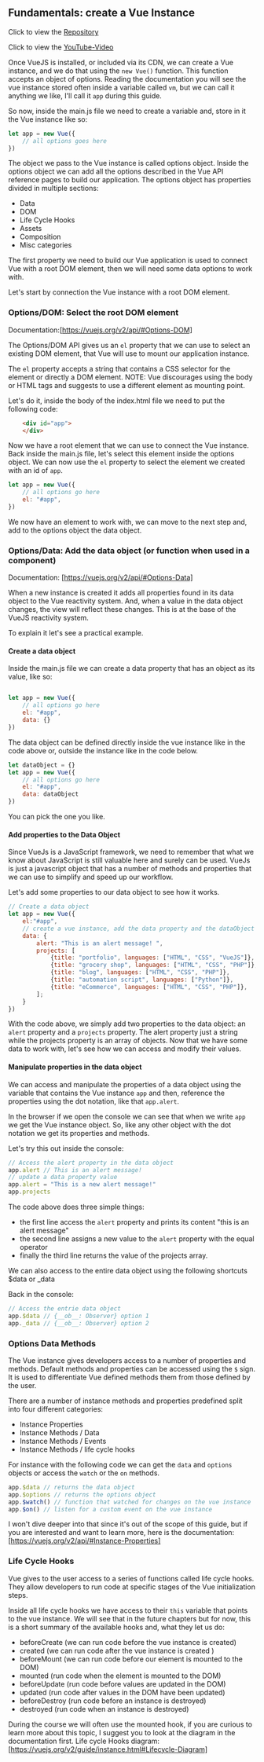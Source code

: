 ## Fundamentals: create a Vue Instance
Click to view the [Repository](https://bitbucket.org/fbhood/how-to-vuejs/src/master/2-create-vue-instance/)

Click to view the [YouTube-Video](https://youtu.be/gBJaL7Jqh4w)

Once VueJS is installed, or included via its CDN, we can create a Vue instance, and we do that 
using the `new Vue()` function. This function accepts an object of options.
Reading the documentation you will see the vue instance stored often inside a variable called `vm`,
but we can call it anything we like, I'll call it `app` during this guide.

So now, inside the main.js file we need to create a variable and, store in it the Vue instance like so:
```js
let app = new Vue({
    // all options goes here
})
```
The object we pass to the Vue instance is called options object.
Inside the options object we can add all the options described in the Vue API reference pages to build our application. The options object has properties divided in multiple sections: 
- Data 
- DOM 
- Life Cycle Hooks 
- Assets
- Composition 
- Misc categories 

The first property we need to build our Vue application is used to connect Vue with a root DOM element, then we will need some data options to work with.

Let's start by connection the Vue instance with a root DOM element.

### Options/DOM: Select the root DOM element
Documentation:[https://vuejs.org/v2/api/#Options-DOM]

The Options/DOM API gives us an `el` property that we can use to select an existing DOM element, that Vue will use to mount our application instance. 

The `el` property accepts a string that contains a CSS selector for the element or directly a DOM element.
NOTE: Vue discourages using the body or HTML tags and suggests to use a different element as mounting point.

Let's do it, inside the body of the index.html file we need to put the following code:

```html
    <div id="app">
    </div> 
```
Now we have a root element that we can use to connect the Vue instance.
Back inside the main.js file, let's select this element inside the options object. 
We can now use the `el` property to select the element we created with an id of `app`.

```js
let app = new Vue({
    // all options go here
    el: "#app",
})
```

We now have an element to work with, we can move to the next step and, add to the options object the data object.


### Options/Data: Add the data object (or function when used in a component)
Documentation: [https://vuejs.org/v2/api/#Options-Data]

When a new instance is created it adds all properties found in its data object to the Vue reactivity system. And, when a value in the data object changes, the view will reflect these changes. 
This is at the base of the VueJS reactivity system. 

To explain it let's see a practical example.

#### Create a data object
Inside the main.js file we can create a data property that has an object as its value, like so:
```js

let app = new Vue({
    // all options go here
    el: "#app",
    data: {}
})
```
The data object can be defined directly inside the vue instance like in the code above or, outside the instance like in the code below. 

```js
let dataObject = {}
let app = new Vue({
    // all options go here
    el: "#app",
    data: dataObject
})
```

You can pick the one you like.
#### Add properties to the Data Object
Since VueJs is a JavaScript framework, we need to remember that what we know about JavaScript is still 
valuable here and surely can be used. 
VueJs is just a javascript object that has a number of methods and properties that we can use to simplify 
and speed up our workflow.

Let's add some properties to our data object to see how it works.
```js
// Create a data object
let app = new Vue({
    el:"#app",
    // create a vue instance, add the data property and the dataObject created
    data: {
        alert: "This is an alert message! ",
        projects: [
            {title: "portfolio", languages: ["HTML", "CSS", "VueJS"]},
            {title: "grocery shop", languages: ["HTML", "CSS", "PHP"]},
            {title: "blog", languages: ["HTML", "CSS", "PHP"]},
            {title: "automation script", languages: ["Python"]},
            {title: "eCommerce", languages: ["HTML", "CSS", "PHP"]},
        ];
    }
})
```
With the code above, we simply add two properties to the data object: an `alert` property and a  `projects` property. 
The alert property just a string while the projects property is an array of objects. 
Now that we have some data to work with, let's see how we can access and modify their values.

#### Manipulate properties in the data object
We can access and manipulate the properties of a data object using the variable that contains the Vue instance `app` and then, reference the properties using the dot notation, like that `app.alert`. 

In the browser if we open the console we can see that when we write `app` we get the Vue instance object.
So, like any other object with the dot notation we get its properties and methods.

Let's try this out inside the console:
```js
// Access the alert property in the data object
app.alert // This is an alert message!
// update a data property value
app.alert = "This is a new alert message!" 
app.projects
```
The code above does three simple things:
- the first line access the `alert` property and prints its content "this is an alert message"
- the second line assigns a new value to the `alert` property with the equal operator
- finally the third line returns the value of the projects array. 

We can also access to the entire data object using the following shortcuts $data or _data

Back in the console:
```js
// Access the entrie data object
app.$data // {__ob__: Observer} option 1
app._data // {__ob__: Observer} option 2

```

### Options Data Methods
The Vue instance gives developers access to a number of properties and methods.
Default methods and properties can be accessed using the `$` sign. It is used to differentiate 
Vue defined methods them from those defined by the user.

There are a number of instance methods and properties predefined split into four different categories:
- Instance Properties
- Instance Methods / Data
- Instance Methods / Events
- Instance Methods / life cycle hooks

For instance with the following code we can get the `data` and `options` objects or access the `watch` or the `on` methods. 
```js
app.$data // returns the data object
app.$options // returns the options object
app.$watch() // function that watched for changes on the vue instance
app.$on() // listen for a custom event on the vue instance
```
I won't dive deeper into that since it's out of the scope of this guide, but if you are interested and want to learn more, here is the documentation: [https://vuejs.org/v2/api/#Instance-Properties]

### Life Cycle Hooks
Vue gives to the user access to a series of functions called life cycle hooks. They allow developers to run code at specific stages of the Vue initialization steps.

Inside all life cycle hooks we have access to their `this` variable that points to the vue instance. 
We will see that in the future chapters but for now, this is a short summary of the available hooks and, what they let us do:

- beforeCreate (we can run code before the vue instance is created)
- created (we can run code after the vue instance is created )
- beforeMount (we can run code before our element is mounted to the DOM)
- mounted (run code when the element is mounted to the DOM)
- beforeUpdate (run code before values are updated in the DOM)
- updated (run code after values in the DOM have been updated)
- beforeDestroy (run code before an instance is destroyed)
- destroyed (run code when an instance is destroyed)

During the course we will often use the mounted hook, if you are curious to learn more about this topic,
I suggest you to look at the diagram in the documentation first.
Life cycle Hooks diagram: [https://vuejs.org/v2/guide/instance.html#Lifecycle-Diagram]
